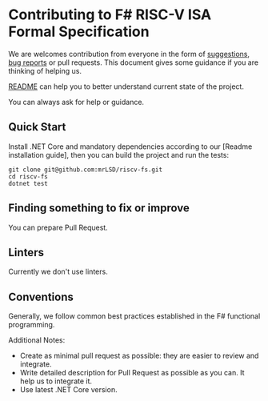 # Contributing to F# RISC-V ISA Formal Specification

We are welcomes contribution from everyone in the form of [suggestions], [bug
reports] or pull requests. This document gives some guidance if you are
thinking of helping us.

[README] can help you to better understand current
state of the project.

You can always ask for help or guidance.

## Quick Start

Install .NET Core and mandatory dependencies according to our [Readme installation guide],
then you can build the project and run the tests:

```shell
git clone git@github.com:mrLSD/riscv-fs.git
cd riscv-fs
dotnet test
```

## Finding something to fix or improve

You can prepare Pull Request.

## Linters

Currently we don't use linters.

## Conventions

Generally, we follow common best practices established in the F# functional programming.

Additional Notes:

- Create as minimal pull request as possible: they are easier to review and integrate.
- Write detailed description for Pull Request as possible as you can. It help us to integrate it.
- Use latest .NET Core version.

[suggestions]: https://github.com/mrLSD/riscv-fs/issues/new?assignees=mrLSD&labels=&template=feature_request.md&title=RISC-V+formal+specification+feature+request%3A
[bug reports]: https://github.com/mrLSD/riscv-fs/issues/new?assignees=mrLSD&labels=&template=bug_report.md&title=F%23+RISC-V+issue%3A
[README]: README.md
